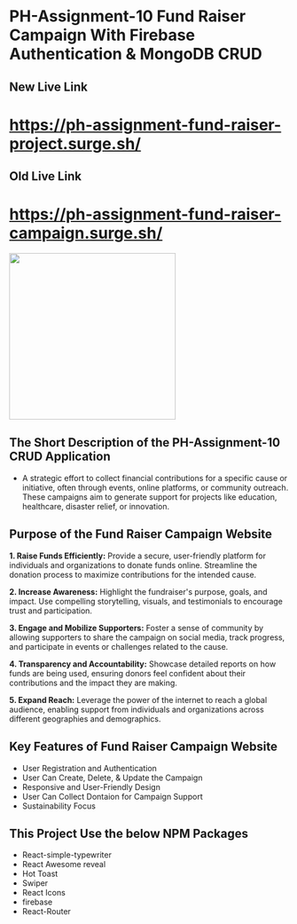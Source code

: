 # PH-Assignment-10 Fund Raiser Campaign With Firebase Authentication & MongoDB CRUD
## New Live Link
# https://ph-assignment-fund-raiser-project.surge.sh/
## Old Live Link
# https://ph-assignment-fund-raiser-campaign.surge.sh/

<div>
  
  <img height="300" src="https://i.ibb.co.com/L1n4Yb8/React-JS.jpg](https://i.ibb.co.com/MfHz8NH/Ph-A-10-Fund-Raiser-1.png"  />
</div>


## The Short Description of the PH-Assignment-10 CRUD Application
- A strategic effort to collect financial contributions for a specific cause or initiative, often through events, online platforms, or community outreach. These campaigns aim to generate support for projects like education, healthcare, disaster relief, or innovation.

## Purpose of the Fund Raiser Campaign Website

**1. Raise Funds Efficiently:** Provide a secure, user-friendly platform for individuals and organizations to donate funds online. Streamline the donation process to maximize contributions for the intended cause.

**2. Increase Awareness:** Highlight the fundraiser's purpose, goals, and impact. Use compelling storytelling, visuals, and testimonials to encourage trust and participation.

**3. Engage and Mobilize Supporters:** Foster a sense of community by allowing supporters to share the campaign on social media, track progress, and participate in events or challenges related to the cause.

**4. Transparency and Accountability:** Showcase detailed reports on how funds are being used, ensuring donors feel confident about their contributions and the impact they are making.

**5. Expand Reach:** Leverage the power of the internet to reach a global audience, enabling support from individuals and organizations across different geographies and demographics.


## Key Features of Fund Raiser Campaign Website
- User Registration and Authentication
- User Can Create, Delete, & Update the Campaign
- Responsive and User-Friendly Design
- User Can Collect Dontaion for Campaign Support
- Sustainability Focus

## This  Project Use the below NPM Packages
 - React-simple-typewriter
 - React Awesome reveal
 - Hot Toast
 - Swiper
 - React Icons
 - firebase
 - React-Router


